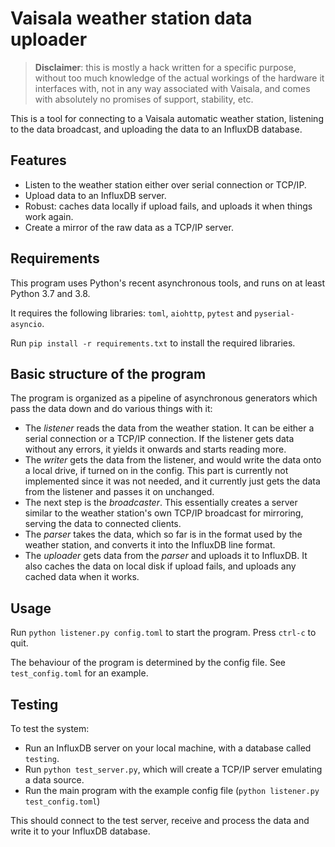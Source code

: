 
# Vaisala weather station data uploader

> **Disclaimer**: this is mostly a hack written for a specific purpose, without too much
> knowledge of the actual workings of the hardware it interfaces with, not in any way
> associated with Vaisala, and comes with absolutely no promises of support, stability, etc.

This is a tool for connecting to a Vaisala automatic weather station, listening to the
data broadcast, and uploading the data to an InfluxDB database.

## Features

- Listen to the weather station either over serial connection or TCP/IP.
- Upload data to an InfluxDB server.
- Robust: caches data locally if upload fails, and uploads it when things work again.
- Create a mirror of the raw data as a TCP/IP server.

## Requirements

This program uses Python's recent asynchronous tools, and runs on at least Python 3.7
and 3.8.

It requires the following libraries: `toml`, `aiohttp`, `pytest` and `pyserial-asyncio`.

Run `pip install -r requirements.txt` to install the required libraries.

## Basic structure of the program

The program is organized as a pipeline of asynchronous generators which pass the data
down and do various things with it:

- The _listener_ reads the data from the weather station. It can be either a serial
  connection or a TCP/IP connection. If the listener gets data without any errors,
  it yields it onwards and starts reading more.
- The _writer_ gets the data from the listener, and would write the data onto a local drive,
  if turned on in the config. This part is currently not implemented since it was
  not needed, and it currently just gets the data from the listener and passes it on unchanged.
- The next step is the _broadcaster_. This essentially creates a server similar to the weather
  station's own TCP/IP broadcast for mirroring, serving the data to connected clients.
- The _parser_ takes the data, which so far is in the format used by the weather station,
  and converts it into the InfluxDB line format.
- The _uploader_ gets data from the _parser_ and uploads it to InfluxDB. It also caches
  the data on local disk if upload fails, and uploads any cached data when it works.

## Usage

Run `python listener.py config.toml` to start the program. Press `ctrl-c` to quit.

The behaviour of the program is determined by the config file. See `test_config.toml`
for an example.

## Testing

To test the system:

- Run an InfluxDB server on your local machine, with a database called `testing`.
- Run `python test_server.py`, which will create a TCP/IP server emulating a data source.
- Run the main program with the example config file (`python listener.py test_config.toml`)

This should connect to the test server, receive and process the data and write it to your
InfluxDB database.

